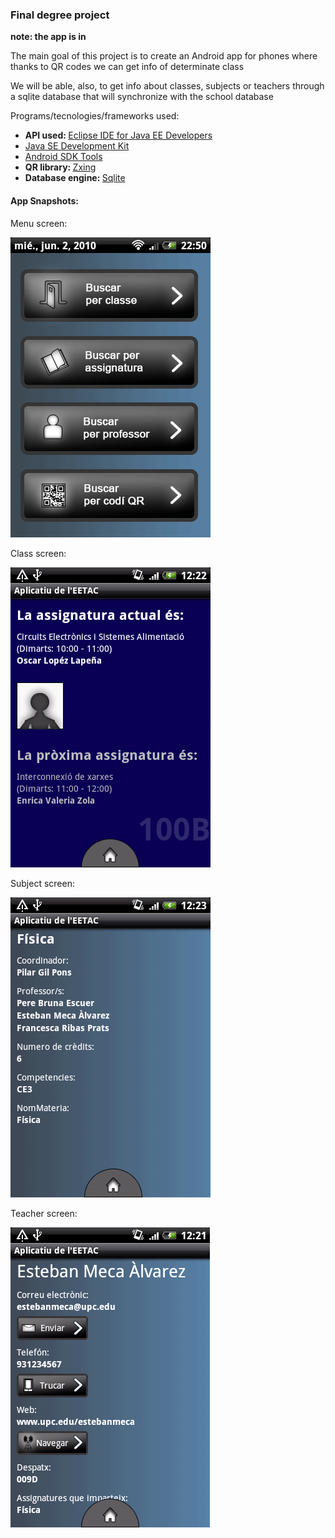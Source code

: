 <h3>Final degree project</h3>

<p><strong>note: the app is in</strong></p>
<p>The main goal of this project is to create an Android app for phones where thanks to QR codes we can get info of determinate class</p>

<p>We will be able, also, to get info about classes, subjects or teachers through a sqlite database that will synchronize with the school database</p>

<p>Programs/tecnologies/frameworks used:</p>

<ul>
  <li><strong>API used: </strong> <a href="https://www.eclipse.org/downloads/">Eclipse IDE for Java EE Developers</a></li>
  <li><a href="http://www.oracle.com/technetwork/java/javase/downloads/jdk8-downloads-2133151.html">Java SE Development Kit</a></li>
  <li><a href="http://developer.android.com/sdk/index.html">Android SDK Tools</a></li>
  <li><strong>QR library: </strong><a href="https://github.com/zxing/zxing">Zxing</a></li>
  <li><strong>Database engine: </strong><a href="http://developer.android.com/reference/android/database/sqlite/SQLiteDatabase.html">Sqlite</a></li>
</ul>

<h4>App Snapshots:</h4>

<p>Menu screen:</p>
<img src="https://github.com/Trifit/TFC/blob/master/imatges%20del%20informe/main.png"/>

<p>Class screen:</p>
<img src="https://github.com/Trifit/TFC/blob/master/imatges%20del%20informe/clase.png"/>

<p>Subject screen:</p>
<img src="https://github.com/Trifit/TFC/blob/master/imatges%20del%20informe/assignatura.png"/>

<p>Teacher screen:</p>
<img src="https://github.com/Trifit/TFC/blob/master/imatges%20del%20informe/profe.png"/>
